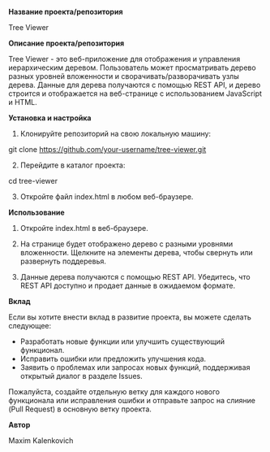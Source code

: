 
**Название проекта/репозитория**

Tree Viewer

**Описание проекта/репозитория**

Tree Viewer - это веб-приложение для отображения и управления иерархическим деревом. Пользователь может просматривать дерево разных уровней вложенности и сворачивать/разворачивать узлы дерева. Данные для дерева получаются с помощью REST API, и дерево строится и отображается на веб-странице с использованием JavaScript и HTML.

**Установка и настройка**

1. Клонируйте репозиторий на свою локальную машину:

git clone https://github.com/your-username/tree-viewer.git

2. Перейдите в каталог проекта:

cd tree-viewer

3. Откройте файл index.html в любом веб-браузере.

**Использование**

1. Откройте index.html в веб-браузере.

2. На странице будет отображено дерево с разными уровнями вложенности. Щелкните на элементы дерева, чтобы свернуть или развернуть поддеревья.

3. Данные дерева получаются с помощью REST API. Убедитесь, что REST API доступно и продает данные в ожидаемом формате.

**Вклад**

Если вы хотите внести вклад в развитие проекта, вы можете сделать следующее:

- Разработать новые функции или улучшить существующий функционал.
- Исправить ошибки или предложить улучшения кода.
- Заявить о проблемах или запросах новых функций, поддерживая открытый диалог в разделе Issues.

Пожалуйста, создайте отдельную ветку для каждого нового функционала или исправления ошибки и отправьте запрос на слияние (Pull Request) в основную ветку проекта.


**Автор**

Maxim Kalenkovich

